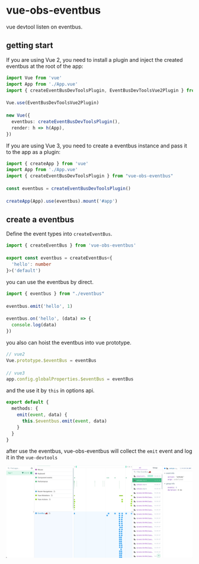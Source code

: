 # vue-obs-eventbus

vue devtool listen on eventbus.

## getting start

If you are using Vue 2, you need to install a plugin and inject the created eventbus at the root of the app:

```ts
import Vue from 'vue'
import App from './App.vue'
import { createEventBusDevToolsPlugin, EventBusDevToolsVue2Plugin } from 'vue-obs-eventbus'

Vue.use(EventBusDevToolsVue2Plugin)

new Vue({
  eventbus: createEventBusDevToolsPlugin(),
  render: h => h(App),
})
```

If you are using Vue 3, you need to create a eventbus instance and pass it to the app as a plugin:

```ts
import { createApp } from 'vue'
import App from './App.vue'
import { createEventBusDevToolsPlugin } from "vue-obs-eventbus"

const eventbus = createEventBusDevToolsPlugin()

createApp(App).use(eventbus).mount('#app')
```

## create a eventbus

Define the event types into `createEventBus`.

```ts
import { createEventBus } from 'vue-obs-eventbus'

export const eventbus = createEventBus<{
  'hello': number
}>('default')
```

you can use the eventbus by direct.

```ts
import { eventbus } from "./eventbus"

eventbus.emit('hello', 1)

eventbus.on('hello', (data) => {
  console.log(data)
})
```

you also can hoist the eventbus into vue prototype.

```ts
// vue2
Vue.prototype.$eventBus = eventBus

// vue3
app.config.globalProperties.$eventBus = eventBus
```

and the use it by `this` in options api.

```ts
export default {
  methods: {
    emit(event, data) {
      this.$eventbus.emit(event, data)
    }
  }
}
```

after use the eventbus, vue-obs-eventbus will collect the `emit` event and log it in the `vue-devtools`

![devtools](./imgs/devtools.jpg)

